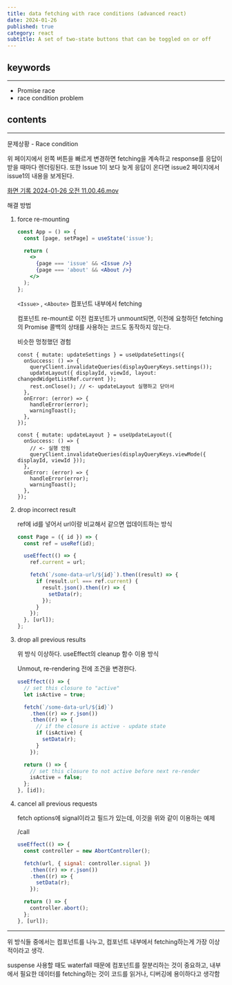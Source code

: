 ```yaml
---
title: data fetching with race conditions (advanced react)
date: 2024-01-26
published: true
category: react
subtitle: A set of two-state buttons that can be toggled on or off
---
```


## keywords

---

- Promise race
- race condition problem

## contents

---

문제상황 - Race condition

위 페이지에서 왼쪽 버튼을 빠르게 변경하면 fetching을 계속하고 response를 응답이 받을 때마다 렌더링된다. 또한 Issue 1이 보다 늦게 응답이 온다면 issue2 페이지에서 issue1의 내용을 보게된다.

[화면 기록 2024-01-26 오전 11.00.46.mov](https://prod-files-secure.s3.us-west-2.amazonaws.com/f33f1550-130f-4c4d-a8c4-0590640fbf06/0c2fbe6f-069b-4493-a722-82a00fe07930/%E1%84%92%E1%85%AA%E1%84%86%E1%85%A7%E1%86%AB_%E1%84%80%E1%85%B5%E1%84%85%E1%85%A9%E1%86%A8_2024-01-26_%E1%84%8B%E1%85%A9%E1%84%8C%E1%85%A5%E1%86%AB_11.00.46.mov)

해결 방법

1. force re-mounting

   ```jsx
   const App = () => {
     const [page, setPage] = useState('issue');

     return (
       <>
         {page === 'issue' && <Issue />}
         {page === 'about' && <About />}
       </>
     );
   };
   ```

   `<Issue>` , `<Aboute>` 컴포넌트 내부에서 fetching

   컴포넌트 re-mount로 이전 컴포넌트가 unmount되면, 이전에 요청하던 fetching의 Promise 콜백의 상태를 사용하는 코드도 동작하지 않는다.

   비슷한 멍청했던 경험

   ```tsx
   const { mutate: updateSettings } = useUpdateSettings({
     onSuccess: () => {
       queryClient.invalidateQueries(displayQueryKeys.settings());
       updateLayout({ displayId, viewId, layout: changedWidgetListRef.current });
       rest.onClose(); // <- updateLayout 실행하고 닫아서
     },
     onError: (error) => {
       handleError(error);
       warningToast();
     },
   });

   const { mutate: updateLayout } = useUpdateLayout({
     onSuccess: () => {
       // <- 실행 안됨
       queryClient.invalidateQueries(displayQueryKeys.viewMode({ displayId, viewId }));
     },
     onError: (error) => {
       handleError(error);
       warningToast();
     },
   });
   ```

2. drop incorrect result

   ref에 id를 넣어서 url이랑 비교해서 같으면 업데이트하는 방식

   ```jsx
   const Page = ({ id }) => {
     const ref = useRef(id);

     useEffect(() => {
       ref.current = url;

       fetch(`/some-data-url/${id}`).then((result) => {
         if (result.url === ref.current) {
           result.json().then((r) => {
             setData(r);
           });
         }
       });
     }, [url]);
   };
   ```

3. drop all previous results

   위 방식 이상하다. useEffect의 cleanup 함수 이용 방식

   Unmout, re-rendering 전에 조건을 변경한다.

   ```jsx
   useEffect(() => {
     // set this closure to "active"
     let isActive = true;

     fetch(`/some-data-url/${id}`)
       .then((r) => r.json())
       .then((r) => {
         // if the closure is active - update state
         if (isActive) {
           setData(r);
         }
       });

     return () => {
       // set this closure to not active before next re-render
       isActive = false;
     };
   }, [id]);
   ```

4. cancel all previous requests

   fetch options에 signal이라고 필드가 있는데, 이것을 위와 같이 이용하는 예제

   /call

   ```jsx
   useEffect(() => {
     const controller = new AbortController();

     fetch(url, { signal: controller.signal })
       .then((r) => r.json())
       .then((r) => {
         setData(r);
       });

     return () => {
       controller.abort();
     };
   }, [url]);
   ```

---

위 방식들 중에서는 컴포넌트를 나누고, 컴포넌트 내부에서 fetching하는게 가장 이상적이라고 생각.

suspense 사용할 때도 waterfall 때문에 컴포넌트를 잘분리하는 것이 중요하고, 내부에서 필요한 데이터를 fetching하는 것이 코드를 읽거나, 디버깅에 용이하다고 생각함
